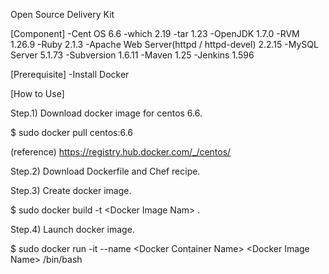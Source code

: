 Open Source Delivery Kit

[Component]
-Cent OS 6.6
-which 2.19
-tar 1.23
-OpenJDK 1.7.0
-RVM 1.26.9
-Ruby 2.1.3
-Apache Web Server(httpd / httpd-devel) 2.2.15
-MySQL Server 5.1.73
-Subversion 1.6.11
-Maven 1.25
-Jenkins 1.596

[Prerequisite]
-Install Docker

[How to Use]

Step.1) Download docker image for centos 6.6.

 $ sudo docker pull centos:6.6

 (reference)
 https://registry.hub.docker.com/_/centos/

Step.2) Download Dockerfile and Chef recipe.

Step.3) Create docker image.

 $ sudo docker build -t \<Docker Image Nam\> .

Step.4) Launch docker image.

 $ sudo docker run -it --name \<Docker Container Name\> \<Docker Image Name\> /bin/bash
